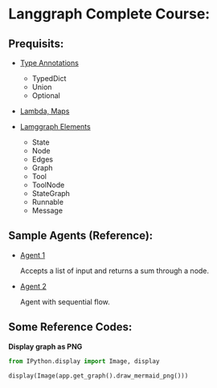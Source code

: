 # Langgraph Complete Course:

## Prequisits:

- [Type Annotations](./Pre%20Reqs/1.%20Type%20Annotations.ipynb)
    - TypedDict
    - Union
    - Optional

- [Lambda, Maps](./Pre%20Reqs/2.%20Lambda,%20Map.ipynb)

- [Lamggraph Elements](./Pre%20Reqs/3.%20Langgraph%20Elements.ipynb)
    - State
    - Node
    - Edges
    - Graph
    - Tool
    - ToolNode
    - StateGraph
    - Runnable
    - Message

## Sample Agents (Reference):

- [Agent 1](./Samples/Agent1%20-%20L1.ipynb)

    Accepts a list of input and returns a sum through a node.

- [Agent 2](./Samples/Agent%202%20-%20Sequential%20Flow.ipynb)

    Agent with sequential flow.




## Some Reference Codes:

**Display graph as PNG**

```python
from IPython.display import Image, display

display(Image(app.get_graph().draw_mermaid_png()))
```
